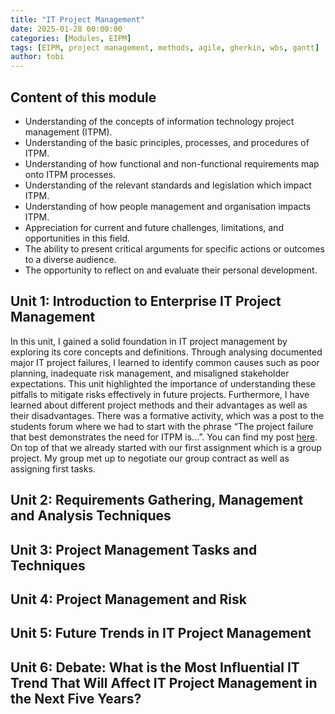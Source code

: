 ```yaml
---
title: "IT Project Management"
date: 2025-01-28 00:00:00
categories: [Modules, EIPM]
tags: [EIPM, project management, methods, agile, gherkin, wbs, gantt]
author: tobi
---
```


## Content of this module

* Understanding of the concepts of information technology project management (ITPM).
* Understanding of the basic principles, processes, and procedures of ITPM.
* Understanding of how functional and non-functional requirements map onto ITPM processes.
* Understanding of the relevant standards and legislation which impact ITPM.
* Understanding of how people management and organisation impacts ITPM.
* Appreciation for current and future challenges, limitations, and opportunities in this field.
* The ability to present critical arguments for specific actions or outcomes to a diverse audience.
* The opportunity to reflect on and evaluate their personal development.

## Unit 1: Introduction to Enterprise IT Project Management
In this unit, I gained a solid foundation in IT project management by exploring its core concepts and definitions. Through analysing documented major IT project failures, I learned to identify common causes such as poor planning, inadequate risk management, and misaligned stakeholder expectations. This unit highlighted the importance of understanding these pitfalls to mitigate risks effectively in future projects. Furthermore, I have learned about different project methods and their advantages as well as their disadvantages. There was a formative activity, which was a post to the students forum where we had to start with the phrase “The project failure that best demonstrates the need for ITPM is...”. You can find my post [here](https://github.com/TobiZeier/UoEO_MSc_EIM/tree/main/Module4_IT_Project_Management). On top of that we already started with our first assignment which is a group project. My group met up to negotiate our group contract as well as assigning first tasks.


## Unit 2: Requirements Gathering, Management and Analysis Techniques



## Unit 3: Project Management Tasks and Techniques



## Unit 4: Project Management and Risk



## Unit 5: Future Trends in IT Project Management



## Unit 6: Debate: What is the Most Influential IT Trend That Will Affect IT Project Management in the Next Five Years?


